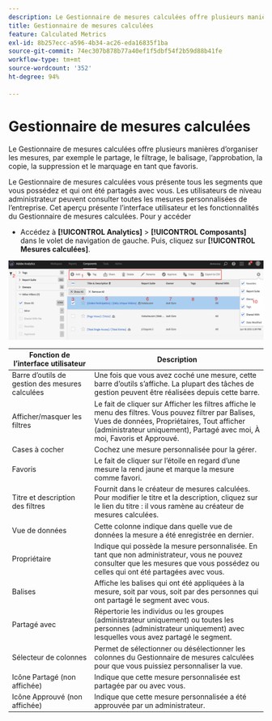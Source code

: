 ```yaml
---
description: Le Gestionnaire de mesures calculées offre plusieurs manières d’organiser les mesures, par exemple le partage, le filtrage, le balisage, l’approbation, la copie, la suppression et le marquage en tant que favoris.
title: Gestionnaire de mesures calculées
feature: Calculated Metrics
exl-id: 8b257ecc-a596-4b34-ac26-eda16835f1ba
source-git-commit: 74ec307b878b77a40ef1f5dbf54f2b59d88b41fe
workflow-type: tm+mt
source-wordcount: '352'
ht-degree: 94%

---
```


# Gestionnaire de mesures calculées

Le Gestionnaire de mesures calculées offre plusieurs manières d’organiser les mesures, par exemple le partage, le filtrage, le balisage, l’approbation, la copie, la suppression et le marquage en tant que favoris.

Le Gestionnaire de mesures calculées vous présente tous les segments que vous possédez et qui ont été partagés avec vous. Les utilisateurs de niveau administrateur peuvent consulter toutes les mesures personnalisées de l’entreprise. Cet aperçu présente l’interface utilisateur et les fonctionnalités du Gestionnaire de mesures calculées. Pour y accéder

* Accédez à **[!UICONTROL Analytics]** > **[!UICONTROL Composants]** dans le volet de navigation de gauche. Puis, cliquez sur **[!UICONTROL Mesures calculées]**.

![](assets/calcmet_mgr_ui.png)

| Fonction de l’interface utilisateur | Description |
| --- | --- |
| Barre d’outils de gestion des mesures calculées | Une fois que vous avez coché une mesure, cette barre d’outils s’affiche. La plupart des tâches de gestion peuvent être réalisées depuis cette barre. |
| Afficher/masquer les filtres | Le fait de cliquer sur Afficher les filtres affiche le menu des filtres. Vous pouvez filtrer par Balises, Vues de données, Propriétaires, Tout afficher (administrateur uniquement), Partagé avec moi, À moi, Favoris et Approuvé. |
| Cases à cocher | Cochez une mesure personnalisée pour la gérer. |
| Favoris | Le fait de cliquer sur l’étoile en regard d’une mesure la rend jaune et marque la mesure comme favori. |
| Titre et description des filtres | Fournit dans le créateur de mesures calculées. Pour modifier le titre et la description, cliquez sur le lien du titre : il vous ramène au créateur de mesures calculées. |
| Vue de données | Cette colonne indique dans quelle vue de données la mesure a été enregistrée en dernier. |
| Propriétaire | Indique qui possède la mesure personnalisée. En tant que non administrateur, vous ne pouvez consulter que les mesures que vous possédez ou celles qui ont été partagées avec vous. |
| Balises | Affiche les balises qui ont été appliquées à la mesure, soit par vous, soit par des personnes qui ont partagé le segment avec vous. |
| Partagé avec | Répertorie les individus ou les groupes (administrateur uniquement) ou toutes les personnes (administrateur uniquement) avec lesquelles vous avez partagé le segment. |
| Sélecteur de colonnes | Permet de sélectionner ou désélectionner les colonnes du Gestionnaire de mesures calculées pour que vous puissiez personnaliser la vue. |
| Icône Partagé  (non affichée) | Indique que cette mesure personnalisée est partagée par ou avec vous. |
| Icône Approuvé  (non affichée) | Indique que cette mesure personnalisée a été approuvée par un administrateur. |
